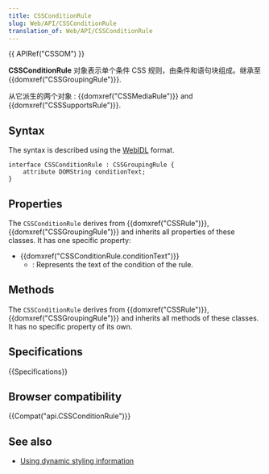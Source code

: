 ```yaml
---
title: CSSConditionRule
slug: Web/API/CSSConditionRule
translation_of: Web/API/CSSConditionRule
---
```

{{ APIRef("CSSOM") }}

**CSSConditionRule** 对象表示单个条件 CSS 规则，由条件和语句块组成。继承至 {{domxref("CSSGroupingRule")}}.

从它派生的两个对象 : {{domxref("CSSMediaRule")}} and {{domxref("CSSSupportsRule")}}.

## Syntax

The syntax is described using the [WebIDL](http://dev.w3.org/2006/webapi/WebIDL/) format.

```plain
interface CSSConditionRule : CSSGroupingRule {
    attribute DOMString conditionText;
}
```

## Properties

The `CSSConditionRule` derives from {{domxref("CSSRule")}}, {{domxref("CSSGroupingRule")}} and inherits all properties of these classes. It has one specific property:

- {{domxref("CSSConditionRule.conditionText")}}
  - : Represents the text of the condition of the rule.

## Methods

The `CSSConditionRule` derives from {{domxref("CSSRule")}}, {{domxref("CSSGroupingRule")}} and inherits all methods of these classes. It has no specific property of its own.

## Specifications

{{Specifications}}

## Browser compatibility

{{Compat("api.CSSConditionRule")}}

## See also

- [Using dynamic styling information](/en/DOM/Using_dynamic_styling_information)

